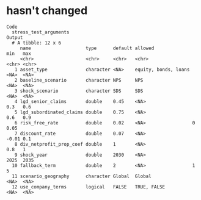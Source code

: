 # hasn't changed

    Code
      stress_test_arguments
    Output
      # A tibble: 12 x 6
         name                    type      default allowed              min   max  
         <chr>                   <chr>     <chr>   <chr>                <chr> <chr>
       1 asset_type              character <NA>    equity, bonds, loans <NA>  <NA> 
       2 baseline_scenario       character NPS     NPS                  <NA>  <NA> 
       3 shock_scenario          character SDS     SDS                  <NA>  <NA> 
       4 lgd_senior_claims       double    0.45    <NA>                 0.3   0.6  
       5 lgd_subordinated_claims double    0.75    <NA>                 0.6   0.9  
       6 risk_free_rate          double    0.02    <NA>                 0     0.05 
       7 discount_rate           double    0.07    <NA>                 -0.01 0.1  
       8 div_netprofit_prop_coef double    1       <NA>                 0.8   1    
       9 shock_year              double    2030    <NA>                 2025  2035 
      10 fallback_term           double    2       <NA>                 1     5    
      11 scenario_geography      character Global  Global               <NA>  <NA> 
      12 use_company_terms       logical   FALSE   TRUE, FALSE          <NA>  <NA> 

